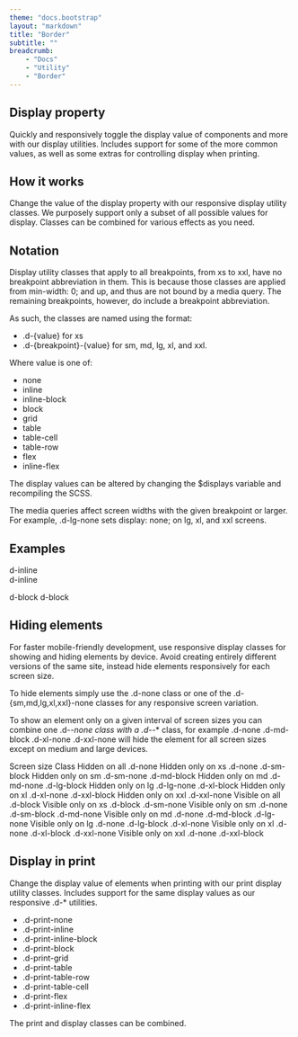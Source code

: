 ```yaml
---
theme: "docs.bootstrap"
layout: "markdown"
title: "Border"
subtitle: ""
breadcrumb:
    - "Docs"
    - "Utility"
    - "Border"
---
```


## Display property
Quickly and responsively toggle the display value of components and more with our display utilities. Includes support for some of the more common values, as well as some extras for controlling display when printing.

## How it works
Change the value of the display property with our responsive display utility classes. We purposely support only a subset of all possible values for display. Classes can be combined for various effects as you need.

## Notation
Display utility classes that apply to all breakpoints, from xs to xxl, have no breakpoint abbreviation in them. This is because those classes are applied from min-width: 0; and up, and thus are not bound by a media query. The remaining breakpoints, however, do include a breakpoint abbreviation.

As such, the classes are named using the format:

* .d-{value} for xs
* .d-{breakpoint}-{value} for sm, md, lg, xl, and xxl.

Where value is one of:

* none
* inline
* inline-block
* block
* grid
* table
* table-cell
* table-row
* flex
* inline-flex

The display values can be altered by changing the $displays variable and recompiling the SCSS.

The media queries affect screen widths with the given breakpoint or larger. For example, .d-lg-none sets display: none; on lg, xl, and xxl screens.

## Examples

<div class="d-inline p-2 bg-primary text-white">d-inline</div>
<div class="d-inline p-2 bg-dark text-white">d-inline</div>


<span class="d-block p-2 bg-primary text-white">d-block</span>
<span class="d-block p-2 bg-dark text-white">d-block</span>


## Hiding elements
For faster mobile-friendly development, use responsive display classes for showing and hiding elements by device. Avoid creating entirely different versions of the same site, instead hide elements responsively for each screen size.

To hide elements simply use the .d-none class or one of the .d-{sm,md,lg,xl,xxl}-none classes for any responsive screen variation.

To show an element only on a given interval of screen sizes you can combine one .d-*-none class with a .d-*-* class, for example .d-none .d-md-block .d-xl-none .d-xxl-none will hide the element for all screen sizes except on medium and large devices.


Screen size	Class
Hidden on all	.d-none
Hidden only on xs	.d-none .d-sm-block
Hidden only on sm	.d-sm-none .d-md-block
Hidden only on md	.d-md-none .d-lg-block
Hidden only on lg	.d-lg-none .d-xl-block
Hidden only on xl	.d-xl-none .d-xxl-block
Hidden only on xxl	.d-xxl-none
Visible on all	.d-block
Visible only on xs	.d-block .d-sm-none
Visible only on sm	.d-none .d-sm-block .d-md-none
Visible only on md	.d-none .d-md-block .d-lg-none
Visible only on lg	.d-none .d-lg-block .d-xl-none
Visible only on xl	.d-none .d-xl-block .d-xxl-none
Visible only on xxl	.d-none .d-xxl-block


## Display in print
Change the display value of elements when printing with our print display utility classes. Includes support for the same display values as our responsive .d-* utilities.

* .d-print-none
* .d-print-inline
* .d-print-inline-block
* .d-print-block
* .d-print-grid
* .d-print-table
* .d-print-table-row
* .d-print-table-cell
* .d-print-flex
* .d-print-inline-flex

The print and display classes can be combined.